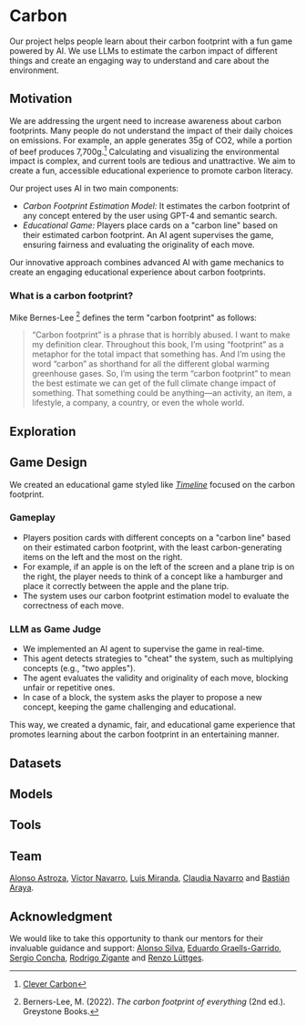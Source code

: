 # Carbon

Our project helps people learn about their carbon footprint with a fun game powered by AI. We use LLMs to estimate the carbon impact of different things and create an engaging way to understand and care about the environment.

## Motivation

We are addressing the urgent need to increase awareness about carbon footprints. Many people do not understand the impact of their daily choices on emissions. For example, an apple generates 35g of CO2, while a portion of beef produces 7,700g.[^1] Calculating and visualizing the environmental impact is complex, and current tools are tedious and unattractive. We aim to create a fun, accessible educational experience to promote carbon literacy.

[^1]: [Clever Carbon](https://clevercarbon.io/aboutclevercarbon/)

Our project uses AI in two main components:

- *Carbon Footprint Estimation Model:* It estimates the carbon footprint of any concept entered by the user using GPT-4 and semantic search.
- *Educational Game:* Players place cards on a "carbon line" based on their estimated carbon footprint. An AI agent supervises the game, ensuring fairness and evaluating the originality of each move.

Our innovative approach combines advanced AI with game mechanics to create an engaging educational experience about carbon footprints.

### What is a carbon footprint?

Mike Bernes-Lee [^2] defines the term "carbon footprint" as follows:

> “Carbon footprint” is a phrase that is horribly abused. I want to make my definition clear. Throughout this book, I’m using “footprint” as a metaphor for the total impact that something has. And I’m using the word “carbon” as shorthand for all the different global warming greenhouse gases.
> So, I’m using the term “carbon footprint” to mean the best estimate we can get of the full climate change impact of something. That something could be anything—an activity, an item, a lifestyle, a company, a country, or even the whole world.

[^2]: Berners-Lee, M. (2022). *The carbon footprint of everything* (2nd ed.). Greystone Books.

## Exploration

## Game Design

We created an educational game styled like [*Timeline*](https://boardgamegeek.com/boardgame/128664/timeline) focused on the carbon footprint.

### Gameplay

- Players position cards with different concepts on a "carbon line" based on their estimated carbon footprint, with the least carbon-generating items on the left and the most on the right.
- For example, if an apple is on the left of the screen and a plane trip is on the right, the player needs to think of a concept like a hamburger and place it correctly between the apple and the plane trip.
- The system uses our carbon footprint estimation model to evaluate the correctness of each move.

### LLM as Game Judge

- We implemented an AI agent to supervise the game in real-time.
- This agent detects strategies to "cheat" the system, such as multiplying concepts (e.g., "two apples").
- The agent evaluates the validity and originality of each move, blocking unfair or repetitive ones.
- In case of a block, the system asks the player to propose a new concept, keeping the game challenging and educational.

This way, we created a dynamic, fair, and educational game experience that promotes learning about the carbon footprint in an entertaining manner.

## Datasets

## Models

## Tools

## Team

[Alonso Astroza](https://github.com/aastroza), [Víctor Navarro](https://github.com/Vokturz), [Luis Miranda](https://github.com/totoiii), [Claudia Navarro](https://github.com/ClaudiaRayen) and [Bastián Araya](https://github.com/xSharky).

## Acknowledgment

We would like to take this opportunity to thank our mentors for their invaluable guidance and support: [Alonso Silva](https://github.com/alonsosilvaallende), [Eduardo Graells-Garrido](https://github.com/zorzalerrante), [Sergio Concha](https://cl.linkedin.com/in/sergio-concha-4032508), [Rodrigo Zigante](https://www.linkedin.com/in/rzigante/) and [Renzo Lüttges](https://x.com/renzolut).